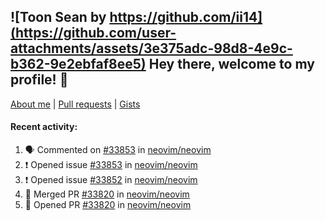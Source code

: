 ## ![Toon Sean by https://github.com/ii14](https://github.com/user-attachments/assets/3e375adc-98d8-4e9c-b362-9e2ebfaf8ee5) Hey there, welcome to my profile! 👋

[About me](https://seandewar.github.io/)
 | [Pull requests](https://github.com/search?p=1&q=author%3Aseandewar+is%3Apr)
 | [Gists](https://gist.github.com/seandewar)

#### Recent activity:

<!--START_SECTION:activity-->
1. 🗣 Commented on [#33853](https://github.com/neovim/neovim/issues/33853#issuecomment-2850665481) in [neovim/neovim](https://github.com/neovim/neovim)
2. ❗ Opened issue [#33853](https://github.com/neovim/neovim/issues/33853) in [neovim/neovim](https://github.com/neovim/neovim)
3. ❗ Opened issue [#33852](https://github.com/neovim/neovim/issues/33852) in [neovim/neovim](https://github.com/neovim/neovim)
4. 🎉 Merged PR [#33820](https://github.com/neovim/neovim/pull/33820) in [neovim/neovim](https://github.com/neovim/neovim)
5. 💪 Opened PR [#33820](https://github.com/neovim/neovim/pull/33820) in [neovim/neovim](https://github.com/neovim/neovim)
<!--END_SECTION:activity-->

